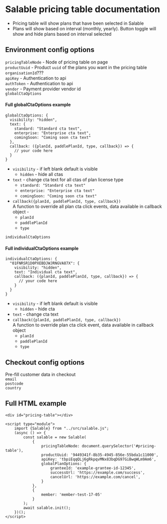 # Salable pricing table documentation

- Pricing table will show plans that have been selected in Salable
- Plans will show based on interval (monthly, yearly). Button toggle will show and hide plans based on interval selected

## Environment config options

`pricingTableNode` - Node of pricing table on page  
`productUuid` - Product `uuid` of the plans you want in the pricing table  
`organisationId`???  
`apiKey` - Authentication to api  
`authToken` - Authentication to api  
`vendor` - Payment provider vendor id  
`globalCtaOptions`

#### Full globalCtaOptions example

```
globalCtaOptions: {
  visibility: "hidden",
  text: {
    standard: "Standard cta text",
    enterprise: "Enterprise cta text",
    comingSoon: "Coming soon cta text"
  },
  callback: ({planId, paddlePlanId, type, callback}) => {
    // your code here
  }
}
```

- `visibility` - if left blank default is visible
  - `hidden` - hide all ctas
- `text` - change cta text for all ctas of plan license type
  - `standard: "Standard cta text"`
  - `enterprise: "Enterprise cta text"`
  - `comingSoon: "Coming soon cta text"`
- `callback({planId, paddlePlanId, type, callback})`  
  A function to override all plan cta click events, data available in callback object -
  - `planId`
  - `paddlePlanId`
  - `type`

`individualCtaOptions`

#### Full individualCtaOptions example

```
individualCtaOptions: {
  "01FNRSR1D0PXEBDJWJRNGVA87X": {
    visibility: "hidden",
    text: "Individual cta text",
    callback: ({planId, paddlePlanId, type, callback}) => {
      // your code here
    }
  }
}
```

- `visibility` - if left blank default is visible
  - `hidden` - hide cta
- `text` - change cta text
- `callback({planId, paddlePlanId, type, callback})`  
  A function to override plan cta click event, data available in callback object
  - `planId`
  - `paddlePlanId`
  - `type`

## Checkout config options

Pre-fill customer data in checkout  
`email`  
`postcode`  
`country`

## Full HTML example

```
<div id="pricing-table"></div>

<script type="module">
    import {Salable} from "../src/salable.js";
    (async () => {
        const salable = new Salable(
            {
                pricingTableNode: document.querySelector('#pricing-table'),
                productUuid: '9449341f-8b35-4945-856e-55bda1c11000',
                apiKey: 'tbpiEqqQLj6gRkpqvMNx83bqDG97GiBwqWLm9Am6',
                globalPlanOptions: {
                    granteeId: 'example-grantee-id-12345',
                    successUrl: 'https://example.com/success',
                    cancelUrl: 'https://example.com/cancel',
                }
            },
            {
                member: 'member-test-17-05'
            }
        );
        await salable.init();
    })();
</script>
```
